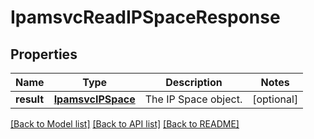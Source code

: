 # IpamsvcReadIPSpaceResponse

## Properties
Name | Type | Description | Notes
------------ | ------------- | ------------- | -------------
**result** | [**IpamsvcIPSpace**](IpamsvcIPSpace.md) | The IP Space object. | [optional] 

[[Back to Model list]](../README.md#documentation-for-models) [[Back to API list]](../README.md#documentation-for-api-endpoints) [[Back to README]](../README.md)



